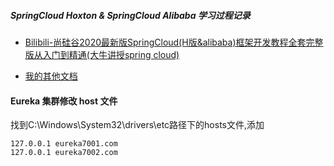 
##### SpringCloud Hoxton & SpringCloud Alibaba 学习过程记录

- [Bilibili-尚硅谷2020最新版SpringCloud(H版&alibaba)框架开发教程全套完整版从入门到精通(大牛讲授spring cloud)](https://www.bilibili.com/video/BV18E411x7eT/)

- [我的其他文档](https://zsy0216.github.io/docs/)

#### Eureka 集群修改 host 文件
找到C:\Windows\System32\drivers\etc路径下的hosts文件,添加
```shell script
127.0.0.1 eureka7001.com
127.0.0.1 eureka7002.com
```
